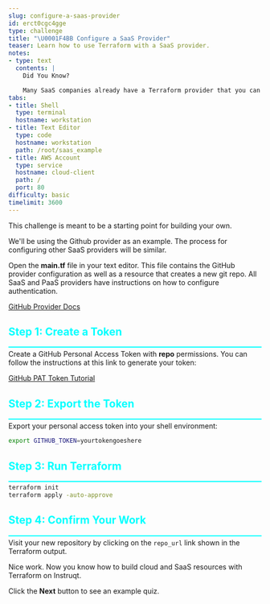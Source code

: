 ```yaml
---
slug: configure-a-saas-provider
id: erct0cgc4gge
type: challenge
title: "\U0001F4BB Configure a SaaS Provider"
teaser: Learn how to use Terraform with a SaaS provider.
notes:
- type: text
  contents: |
    Did You Know?

    Many SaaS companies already have a Terraform provider that you can use.
tabs:
- title: Shell
  type: terminal
  hostname: workstation
- title: Text Editor
  type: code
  hostname: workstation
  path: /root/saas_example
- title: AWS Account
  type: service
  hostname: cloud-client
  path: /
  port: 80
difficulty: basic
timelimit: 3600
---
```

<style type="text/css" rel="stylesheet">
hr.cyan { background-color: cyan; color: cyan; height: 2px; margin-bottom: -10px; }
h2.cyan { color: cyan; }
</style>This challenge is meant to be a starting point for building your own.

We'll be using the Github provider as an example. The process for configuring other SaaS providers will be similar.

Open the **main.tf** file in your text editor. This file contains the GitHub provider configuration as well as a resource that creates a new git repo. All SaaS and PaaS providers have instructions on how to configure authentication.

[GitHub Provider Docs](https://registry.terraform.io/providers/integrations/github/latest/docs)

<h2 class="cyan">Step 1: Create a Token</h2>
<hr class="cyan">

Create a GitHub Personal Access Token with **repo** permissions. You can follow the instructions at this link to generate your token:

[GitHub PAT Token Tutorial](https://docs.github.com/en/authentication/keeping-your-account-and-data-secure/creating-a-personal-access-token)

<h2 class="cyan">Step 2: Export the Token</h2>
<hr class="cyan">

Export your personal access token into your shell environment:

```bash
export GITHUB_TOKEN=yourtokengoeshere
```

<h2 class="cyan">Step 3: Run Terraform</h2>
<hr class="cyan">

```bash
terraform init
terraform apply -auto-approve
```

<h2 class="cyan">Step 4: Confirm Your Work</h2>
<hr class="cyan">

Visit your new repository by clicking on the `repo_url` link shown in the Terraform output.

Nice work. Now you know how to build cloud and SaaS resources with Terraform on Instruqt.

Click the **Next** button to see an example quiz.